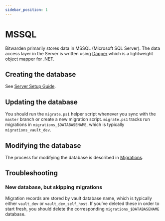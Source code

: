 ```yaml
---
sidebar_position: 1
---
```


# MSSQL

Bitwarden primarily stores data in MSSQL (Microsoft SQL Server). The data access layer in the Server
is written using [Dapper](https://github.com/DapperLib/Dapper) which is a lightweight object mapper
for .NET.

## Creating the database

See [Server Setup Guide](../../guide.md).

## Updating the database

You should run the `migrate.ps1` helper script whenever you sync with the `master` branch or create
a new migration script. `migrate.ps1` tracks run migrations in `migrations_$DATABASENAME`, which is
typically `migrations_vault_dev`.

## Modifying the database

The process for modifying the database is described in
[Migrations](./../../../../contributing/database-migrations/mssql.md).

## Troubleshooting

### New database, but skipping migrations

Migration records are stored by vault database name, which is typically either `vault_dev` or
`vault_dev_self_host`. If you’ve deleted these in order to start fresh, you should delete the
corresponding `migrations_$DATABASENAME` database.
